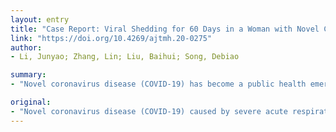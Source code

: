 ```yaml
---
layout: entry
title: "Case Report: Viral Shedding for 60 Days in a Woman with Novel Coronavirus Disease (COVID-19)"
link: "https://doi.org/10.4269/ajtmh.20-0275"
author:
- Li, Junyao; Zhang, Lin; Liu, Baihui; Song, Debiao

summary:
- "Novel coronavirus disease (COVID-19) has become a public health emergency of international concern. 71-year-old woman with documented viral shedding of SARS-CoV-2 for 60 days from onset of symptoms. This case demonstrates that shedding after COVID19 diagnosis can be prolonged. The longest duration of shedding reported to date is the longest. It was first noted in Wuhan, Hubei Province, China. Since then has become widespread globally. We report a woman with chronic acute respiratory syndrome-corona virus) caused by severe acute respiratory. illness."

original:
- "Novel coronavirus disease (COVID-19) caused by severe acute respiratory syndrome-coronavirus-2 (SARS-CoV-2) has become a public health emergency of international concern. This was first noted in Wuhan, Hubei Province, China, and since then has become widespread globally. We report a 71-year-old woman with documented viral shedding (based on reverse transcription-polymerase chain reaction (RT-PCR) testing) of SARS-CoV-2 for 60 days from the onset of symptoms (55 days from her first positive test and 36 days after complete resolution of symptoms). This is to our knowledge the longest duration of viral shedding reported to date. This case demonstrates that viral shedding after COVID-19 diagnosis can be prolonged."
---
```


